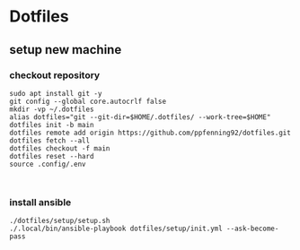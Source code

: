 # Dotfiles

## setup new machine
### checkout repository
```shell
sudo apt install git -y
git config --global core.autocrlf false
mkdir -vp ~/.dotfiles
alias dotfiles="git --git-dir=$HOME/.dotfiles/ --work-tree=$HOME"
dotfiles init -b main
dotfiles remote add origin https://github.com/ppfenning92/dotfiles.git
dotfiles fetch --all
dotfiles checkout -f main
dotfiles reset --hard
source .config/.env



```
### install ansible
```shell
./dotfiles/setup/setup.sh
./.local/bin/ansible-playbook dotfiles/setup/init.yml --ask-become-pass
```
